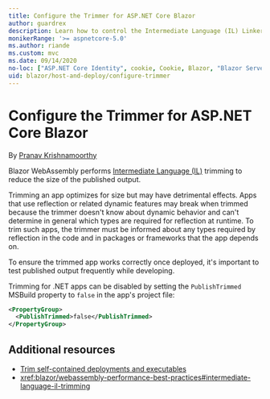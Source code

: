 ```yaml
---
title: Configure the Trimmer for ASP.NET Core Blazor
author: guardrex
description: Learn how to control the Intermediate Language (IL) Linker (Trimmer) when building a Blazor app.
monikerRange: '>= aspnetcore-5.0'
ms.author: riande
ms.custom: mvc
ms.date: 09/14/2020
no-loc: ["ASP.NET Core Identity", cookie, Cookie, Blazor, "Blazor Server", "Blazor WebAssembly", "Identity", "Let's Encrypt", Razor, SignalR]
uid: blazor/host-and-deploy/configure-trimmer
---
```

# Configure the Trimmer for ASP.NET Core Blazor

By [Pranav Krishnamoorthy](https://github.com/pranavkm)

Blazor WebAssembly performs [Intermediate Language (IL)](/dotnet/standard/managed-code#intermediate-language--execution) trimming to reduce the size of the published output.

Trimming an app optimizes for size but may have detrimental effects. Apps that use reflection or related dynamic features may break when trimmed because the trimmer doesn't know about dynamic behavior and can't determine in general which types are required for reflection at runtime. To trim such apps, the trimmer must be informed about any types required by reflection in the code and in packages or frameworks that the app depends on.

To ensure the trimmed app works correctly once deployed, it's important to test published output frequently while developing.

Trimming for .NET apps can be disabled by setting the `PublishTrimmed` MSBuild property to `false` in the app's project file:

```xml
<PropertyGroup>
  <PublishTrimmed>false</PublishTrimmed>
</PropertyGroup>
```

## Additional resources

* [Trim self-contained deployments and executables](/dotnet/core/deploying/trim-self-contained)
* <xref:blazor/webassembly-performance-best-practices#intermediate-language-il-trimming>
